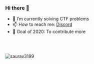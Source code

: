 ### Hi there 👋

<!--
**saurav3199/saurav3199** is a ✨ _special_ ✨ repository because its `README.md` (this file) appears on your GitHub profile.
-->


- 🔭 I’m currently solving CTF problems
- 📫 How to reach me: [Discord](https://discord.com/users/447785412795301900) 
- 🌱 Goal of 2020: To contribute more 
<br/>
<br/>

![saurav3199](https://github-readme-stats.vercel.app/api?username=saurav3199&show_icons=true&theme=tokyonight)

<!--
- 🌱 I’m currently learning ...
- 👯 I’m looking to collaborate on ...
- 🤔 I’m looking for help with ...
- 💬 Ask me about ...

- 😄 Pronouns: ...
- ⚡ Fun fact: ...
-->
